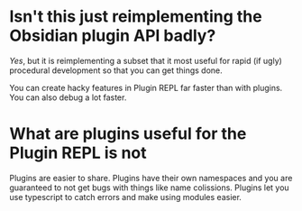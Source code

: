 # Isn't this just reimplementing the Obsidian plugin API badly?
*Yes*, but it is reimplementing a subset that it most useful for
rapid (if ugly) procedural development so that you can get things done.

You can create hacky features in Plugin REPL far faster than with plugins. You can also debug a lot faster.

# What are plugins useful for the Plugin REPL is not
Plugins are easier to share.
Plugins have their own namespaces and you are guaranteed to not get bugs with things like name colissions.
Plugins let you use typescript to catch errors and make using modules easier.
